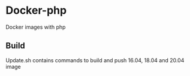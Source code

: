
# Docker-php
Docker images with php

## Build

Update.sh contains commands to build and push 16.04, 18.04 and 20.04 image  